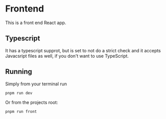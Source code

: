 # Frontend

This is a front end React app.

## Typescript

It has a typescript supprot, but is set to not do a strict check and it accepts Javacsript files as well, if you don't want to use TypeScript.

## Running

Simply from your terminal run

```console
pnpm run dev
```

Or from the projects root:

```console
pnpm run front
```
